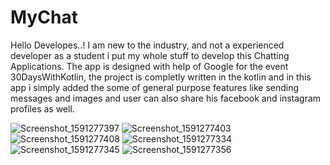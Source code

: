 # MyChat
Hello Developes..! 
      I am new to the industry, and not a experienced developer as a student i put my whole stuff to develop this Chatting Applications.
The app is designed with help of Google for the event 30DaysWithKotlin, the project is completly written in the kotlin and in this app i
simply added the some of general purpose features like sending messages and images and user can also share his facebook and instagram
profiles as well.

![Screenshot_1591277397](https://user-images.githubusercontent.com/50910733/83765923-63099180-a699-11ea-83bc-0cacddaaddbd.png)
![Screenshot_1591277403](https://user-images.githubusercontent.com/50910733/83765935-6866dc00-a699-11ea-859d-991e04ea12d7.png)
![Screenshot_1591277408](https://user-images.githubusercontent.com/50910733/83765949-6b61cc80-a699-11ea-9ecd-e7b9d50e3642.png)
![Screenshot_1591277334](https://user-images.githubusercontent.com/50910733/83765960-6d2b9000-a699-11ea-95c1-e56573fd8481.png)
![Screenshot_1591277345](https://user-images.githubusercontent.com/50910733/83766011-7b79ac00-a699-11ea-9590-1300c69296d9.png)
![Screenshot_1591277356](https://user-images.githubusercontent.com/50910733/83766082-90eed600-a699-11ea-80ce-71976dd557aa.png)
